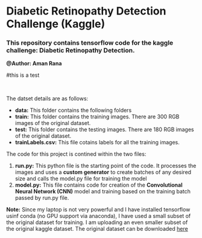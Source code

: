 # Diabetic Retinopathy Detection Challenge (Kaggle)

### This repository contains tensorflow code for the kaggle challenge: Diabetic Retinopathy Detection.

**@Author: Aman Rana**
</br>


#this is a test



</br>

The datset details are as follows:

* **data:** This folder contains the following folders
 * **train:** This folder contains the training images. There are 300 RGB images of the original dataset.
 * **test:** This folder contains the testing images. There are 180 RGB images of the original dataset.
 * **trainLabels.csv:** This file cotains labels for all the training images.

The code for this project is contined within the two files:

1. **run.py:** This python file is the starting point of the code. It processes the images and uses a **custom generator** to create batches of any desired size and calls the model.py file for training the model
2. **model.py:** This file contains code for creation of the **Convolutional Neural Network (CNN)** model and training based on the training batch passed by run.py file.

**Note:** Since my laptop is not very powerful and I have installed tensorflow usinf conda (no GPU support via anaconda), I have used a small subset of the original dataset for training. I am uploading an even smaller subset of the original kaggle dataset. The original dataset can be downloaded [here](https://www.kaggle.com/c/diabetic-retinopathy-detection)
